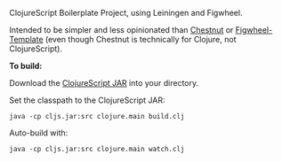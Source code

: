 ClojureScript Boilerplate Project, using Leiningen and Figwheel.

Intended to be simpler and less opinionated than [Chestnut](https://github.com/plexus/chestnut) or [Figwheel-Template](https://github.com/bhauman/figwheel-template) (even though Chestnut is technically for Clojure, not ClojureScript).

**To build:**

Download the [ClojureScript JAR](https://github.com/clojure/clojurescript/releases/download/r1.9.293/cljs.jar) into your directory.

Set the classpath to the ClojureScript JAR:

```
java -cp cljs.jar:src clojure.main build.clj
```

Auto-build with:
```
java -cp cljs.jar:src clojure.main watch.clj
```
